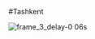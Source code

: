 #Tashkent



![frame_3_delay-0 06s](https://user-images.githubusercontent.com/86278981/202503716-179a48c6-cc97-4296-90d0-bae323ff68c7.jpg)
